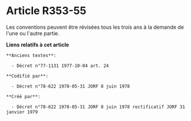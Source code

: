 # Article R353-55

Les conventions peuvent être révisées tous les trois ans à la demande de l'une ou l'autre partie.

**Liens relatifs à cet article**

	**Anciens textes**:

	  - Décret n°77-1131 1977-10-04 art. 24

	**Codifié par**:

	  - Décret n°78-622 1978-05-31 JORF 8 juin 1978

	**Créé par**:

	  - Décret n°78-622 1978-05-31 JORF 8 juin 1978 rectificatif JORF 31 janvier 1979
